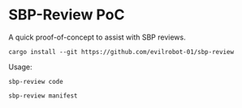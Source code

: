 # SBP-Review PoC
A quick proof-of-concept to assist with SBP reviews.

```shell
cargo install --git https://github.com/evilrobot-01/sbp-review
```
 
Usage:
```shell
sbp-review code
```
```shell
sbp-review manifest
```